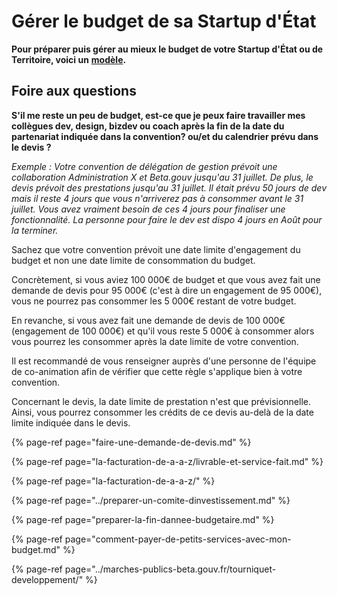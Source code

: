 # Gérer le budget de sa Startup d'État

**Pour préparer puis gérer au mieux le budget de votre Startup d'État ou de Territoire, voici un** [**modèle**](https://docs.google.com/spreadsheets/d/1JSVnmruZq0iufjpxabnYKaHcR1XBygL0MXkYOm7nz3E/edit?usp=sharing)**.**

## **Foire aux questions** <a id="foire-aux-questions"></a>

**S'il me reste un peu de budget, est-ce que je peux faire travailler mes collègues dev, design, bizdev ou coach après la fin de la date du partenariat indiquée dans la convention? ou/et du calendrier prévu dans le devis ?**

_Exemple : Votre convention de délégation de gestion prévoit une collaboration Administration X et Beta.gouv jusqu'au 31 juillet. De plus, le devis prévoit des prestations jusqu'au 31 juillet. Il était prévu 50 jours de dev mais il reste 4 jours que vous n'arriverez pas à consommer avant le 31 juillet. Vous avez vraiment besoin de ces 4 jours pour finaliser une fonctionnalité. La personne pour faire le dev est dispo 4 jours en Août pour la terminer._

Sachez que votre convention prévoit une date limite d'engagement du budget et non une date limite de consommation du budget.

Concrètement, si vous aviez 100 000€ de budget et que vous avez fait une demande de devis pour 95 000€ \(c'est à dire un engagement de 95 000€\), vous ne pourrez pas consommer les 5 000€ restant de votre budget.

En revanche, si vous avez fait une demande de devis de 100 000€ \(engagement de 100 000€\) et qu'il vous reste 5 000€ à consommer alors vous pourrez les consommer après la date limite de votre convention.

Il est recommandé de vous renseigner auprès d'une personne de l'équipe de co-animation afin de vérifier que cette règle s'applique bien à votre convention.

Concernant le devis, la date limite de prestation n'est que prévisionnelle. Ainsi, vous pourrez consommer les crédits de ce devis au-delà de la date limite indiquée dans le devis.

{% page-ref page="faire-une-demande-de-devis.md" %}

{% page-ref page="la-facturation-de-a-a-z/livrable-et-service-fait.md" %}

{% page-ref page="la-facturation-de-a-a-z/" %}

{% page-ref page="../preparer-un-comite-dinvestissement.md" %}

{% page-ref page="preparer-la-fin-dannee-budgetaire.md" %}

{% page-ref page="comment-payer-de-petits-services-avec-mon-budget.md" %}

{% page-ref page="../marches-publics-beta.gouv.fr/tourniquet-developpement/" %}



